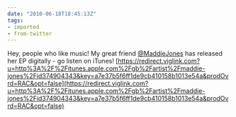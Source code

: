 ```yaml
---
date: "2010-06-18T18:45:13Z"
tags:
- imported
- from-twitter
---
```

Hey, people who like music\! My great friend [@MaddieJones](/twitter/#/MaddieJones) has released her EP digitally - go listen on iTunes\! [https://redirect.viglink.com?u=http%3A%2F%2Fitunes.apple.com%2Fgb%2Fartist%2Fmaddie-jones%2Fid374904343&key=a7e37b5f6ff1de9cb410158b1013e54a&prodOvrd=RAC&opt=false](https://redirect.viglink.com?u=http%3A%2F%2Fitunes.apple.com%2Fgb%2Fartist%2Fmaddie-jones%2Fid374904343&key=a7e37b5f6ff1de9cb410158b1013e54a&prodOvrd=RAC&opt=false)
